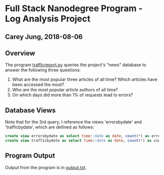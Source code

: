 # Full Stack Nanodegree Program - Log Analysis Project
## Carey Jung, 2018-08-06

## Overview

The program [trafficreport.py](trafficreport.py) queries the project's "news" database to answer the
following three questions:

1. What are the most popular three articles of all time? Which articles have been accessed the most? 
2. Who are the most popular article authors of all time?
3. On which days did more than 1% of requests lead to errors?

## Database Views
Note that for the 3rd query, I reference the views 'errorsbydate' and
'trafficbydate', which are defined as follows:

```sql
create view errorsbydate as select time::date as date, count(*) as errors from log where status != '200 OK' group by date;
create view trafficbydate as select time::date as date, count(*) as views from log group by date;
```

## Program Output
Output from the program is in [output.txt](output.txt).
